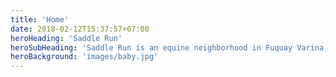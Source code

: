 ```yaml
---
title: 'Home'
date: 2018-02-12T15:37:57+07:00
heroHeading: 'Saddle Run'
heroSubHeading: 'Saddle Run is an equine neighborhood in Fuquay Varina, North Carolina'
heroBackground: 'images/baby.jpg'
---
```


